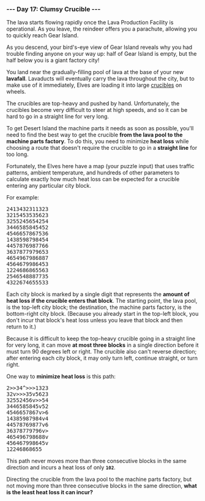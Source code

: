 ### --- Day 17: Clumsy Crucible ---

The lava starts flowing rapidly once the Lava Production Facility is
operational. As you leave, the reindeer offers you a parachute, allowing
you to quickly reach Gear Island.

As you descend, your bird's-eye view of Gear Island reveals why you had
trouble finding anyone on your way up: half of Gear Island is empty, but
the half below you is a giant factory city!

You land near the gradually-filling pool of lava at the base of your new
**lavafall**. Lavaducts will eventually carry the lava throughout the city, but
to make use of it immediately, Elves are loading it into large [crucibles](https://en.wikipedia.org/wiki/Crucible) on
wheels.

The crucibles are top-heavy and pushed by hand. Unfortunately, the
crucibles become very difficult to steer at high speeds, and so it can be
hard to go in a straight line for very long.

To get Desert Island the machine parts it needs as soon as possible, you'll
need to find the best way to get the crucible **from the lava pool to the
machine parts factory**. To do this, you need to minimize **heat loss** while
choosing a route that doesn't require the crucible to go in a **straight line**
for too long.

Fortunately, the Elves here have a map (your puzzle input) that uses
traffic patterns, ambient temperature, and hundreds of other parameters to
calculate exactly how much heat loss can be expected for a crucible
entering any particular city block.

For example:

<pre>
2413432311323
3215453535623
3255245654254
3446585845452
4546657867536
1438598798454
4457876987766
3637877979653
4654967986887
4564679986453
1224686865563
2546548887735
4322674655533
</pre>

Each city block is marked by a single digit that represents the **amount of
heat loss if the crucible enters that block**. The starting point, the lava
pool, is the top-left city block; the destination, the machine parts
factory, is the bottom-right city block. (Because you already start in the
top-left block, you don't incur that block's heat loss unless you leave
that block and then return to it.)

Because it is difficult to keep the top-heavy crucible going in a straight
line for very long, it can move **at most three blocks** in a single direction
before it must turn 90 degrees left or right. The crucible also can't
reverse direction; after entering each city block, it may only turn left,
continue straight, or turn right.

One way to **minimize heat loss** is this path:

<pre>
2>>34^>>>1323
32v>>>35v5623
32552456v>>54
3446585845v52
4546657867v>6
14385987984v4
44578769877v6
36378779796v>
465496798688v
456467998645v
12246868655<v
25465488877v5
43226746555v>
</pre>

This path never moves more than three consecutive blocks in the same
direction and incurs a heat loss of only **`102`**.

Directing the crucible from the lava pool to the machine parts factory, but
not moving more than three consecutive blocks in the same direction, **what
is the least heat loss it can incur?**
